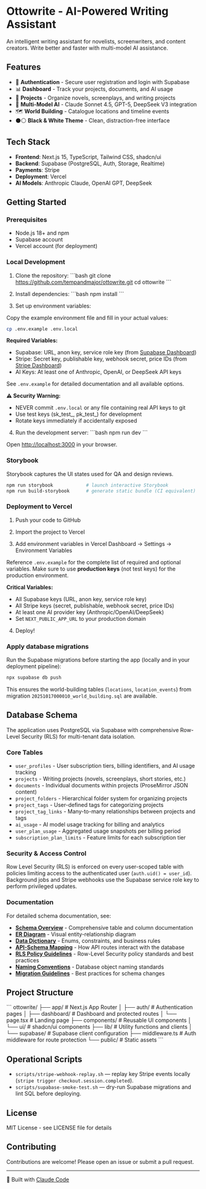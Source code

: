 # Ottowrite - AI-Powered Writing Assistant

An intelligent writing assistant for novelists, screenwriters, and content creators. Write better and faster with multi-model AI assistance.

## Features

- 🔐 **Authentication** - Secure user registration and login with Supabase
- 📊 **Dashboard** - Track your projects, documents, and AI usage
- 📝 **Projects** - Organize novels, screenplays, and writing projects
- 🤖 **Multi-Model AI** - Claude Sonnet 4.5, GPT-5, DeepSeek V3 integration
- 🗺️ **World Building** - Catalogue locations and timeline events
- ⚫⚪ **Black & White Theme** - Clean, distraction-free interface

## Tech Stack

- **Frontend**: Next.js 15, TypeScript, Tailwind CSS, shadcn/ui
- **Backend**: Supabase (PostgreSQL, Auth, Storage, Realtime)
- **Payments**: Stripe
- **Deployment**: Vercel
- **AI Models**: Anthropic Claude, OpenAI GPT, DeepSeek

## Getting Started

### Prerequisites

- Node.js 18+ and npm
- Supabase account
- Vercel account (for deployment)

### Local Development

1. Clone the repository:
\`\`\`bash
git clone https://github.com/tempandmajor/ottowrite.git
cd ottowrite
\`\`\`

2. Install dependencies:
\`\`\`bash
npm install
\`\`\`

3. Set up environment variables:

Copy the example environment file and fill in your actual values:

```bash
cp .env.example .env.local
```

**Required Variables:**
- Supabase: URL, anon key, service role key (from [Supabase Dashboard](https://app.supabase.com/project/_/settings/api))
- Stripe: Secret key, publishable key, webhook secret, price IDs (from [Stripe Dashboard](https://dashboard.stripe.com/test/apikeys))
- AI Keys: At least one of Anthropic, OpenAI, or DeepSeek API keys

See `.env.example` for detailed documentation and all available options.

**⚠️ Security Warning:**
- NEVER commit `.env.local` or any file containing real API keys to git
- Use test keys (sk_test_, pk_test_) for development
- Rotate keys immediately if accidentally exposed
4. Run the development server:
\`\`\`bash
npm run dev
\`\`\`

Open [http://localhost:3000](http://localhost:3000) in your browser.

### Storybook

Storybook captures the UI states used for QA and design reviews.

```bash
npm run storybook            # launch interactive Storybook
npm run build-storybook      # generate static bundle (CI equivalent)
```

### Deployment to Vercel

1. Push your code to GitHub

2. Import the project to Vercel

3. Add environment variables in Vercel Dashboard → Settings → Environment Variables

Reference `.env.example` for the complete list of required and optional variables. Make sure to use **production keys** (not test keys) for the production environment.

**Critical Variables:**
- All Supabase keys (URL, anon key, service role key)
- All Stripe keys (secret, publishable, webhook secret, price IDs)
- At least one AI provider key (Anthropic/OpenAI/DeepSeek)
- Set `NEXT_PUBLIC_APP_URL` to your production domain

4. Deploy!

### Apply database migrations

Run the Supabase migrations before starting the app (locally and in your deployment pipeline):

```bash
npx supabase db push
```

This ensures the world-building tables (`locations`, `location_events`) from migration `20251017000010_world_building.sql` are available.

## Database Schema

The application uses PostgreSQL via Supabase with comprehensive Row-Level Security (RLS) for multi-tenant data isolation.

### Core Tables

- `user_profiles` - User subscription tiers, billing identifiers, and AI usage tracking
- `projects` - Writing projects (novels, screenplays, short stories, etc.)
- `documents` - Individual documents within projects (ProseMirror JSON content)
- `project_folders` - Hierarchical folder system for organizing projects
- `project_tags` - User-defined tags for categorizing projects
- `project_tag_links` - Many-to-many relationships between projects and tags
- `ai_usage` - AI model usage tracking for billing and analytics
- `user_plan_usage` - Aggregated usage snapshots per billing period
- `subscription_plan_limits` - Feature limits for each subscription tier

### Security & Access Control

Row Level Security (RLS) is enforced on every user-scoped table with policies limiting access to the authenticated user (`auth.uid() = user_id`). Background jobs and Stripe webhooks use the Supabase service role key to perform privileged updates.

### Documentation

For detailed schema documentation, see:

- **[Schema Overview](docs/database/schema-overview.md)** - Comprehensive table and column documentation
- **[ER Diagram](docs/database/schema-er-diagram.md)** - Visual entity-relationship diagram
- **[Data Dictionary](docs/database/data-dictionary.md)** - Enums, constraints, and business rules
- **[API-Schema Mapping](docs/database/api-schema-mapping.md)** - How API routes interact with the database
- **[RLS Policy Guidelines](docs/database/rls-policy-guidelines.md)** - Row-Level Security policy standards and best practices
- **[Naming Conventions](docs/database/naming-conventions.md)** - Database object naming standards
- **[Migration Guidelines](docs/database/migration-guidelines.md)** - Best practices for schema changes

## Project Structure

\`\`\`
ottowrite/
├── app/                  # Next.js App Router
│   ├── auth/            # Authentication pages
│   ├── dashboard/       # Dashboard and protected routes
│   └── page.tsx         # Landing page
├── components/          # Reusable UI components
│   └── ui/             # shadcn/ui components
├── lib/                # Utility functions and clients
│   └── supabase/       # Supabase client configuration
├── middleware.ts       # Auth middleware for route protection
└── public/             # Static assets
\`\`\`

## Operational Scripts

- `scripts/stripe-webhook-replay.sh` — replay key Stripe events locally (`stripe trigger checkout.session.completed`).
- `scripts/supabase-smoke-test.sh` — dry-run Supabase migrations and lint SQL before deploying.

## License

MIT License - see LICENSE file for details

## Contributing

Contributions are welcome! Please open an issue or submit a pull request.

---

🤖 Built with [Claude Code](https://claude.com/claude-code)
